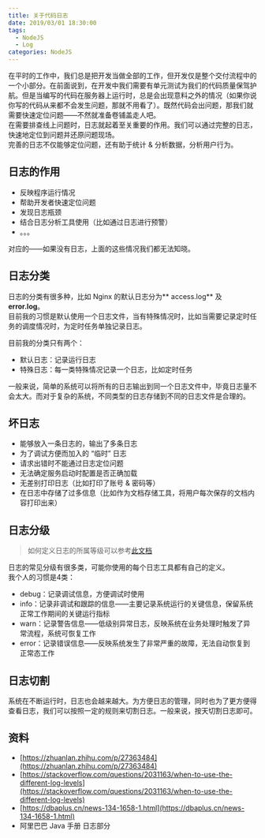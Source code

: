 ```yaml
---
title: 关于代码日志
date: 2019/03/01 18:30:00
tags:
  - NodeJS
  - Log
categories: NodeJS
---
```


在平时的工作中，我们总是把开发当做全部的工作，但开发仅是整个交付流程中的一个小部分。在前面说到，在开发中我们需要有单元测试为我们的代码质量保驾护航。但是当编写的代码在服务器上运行时，总是会出现意料之外的情况（如果你说你写的代码从来都不会发生问题，那就不用看了）。既然代码会出问题，那我们就需要快速定位问题——不然就准备卷铺盖走人吧。<br />在需要排查线上问题时，日志就起着至关重要的作用。我们可以通过完整的日志，快速地定位到问题并还原问题现场。<br />完善的日志不仅能够定位问题，还有助于统计 & 分析数据，分析用户行为。
<!-- more -->

## 日志的作用

- 反映程序运行情况
- 帮助开发者快速定位问题
- 发现日志瓶颈
- 结合日志分析工具使用（比如通过日志进行预警）
- 。。。

对应的——如果没有日志，上面的这些情况我们都无法知晓。

## 日志分类
日志的分类有很多种，比如 Nginx 的默认日志分为** access.log** 及 **error.log**。<br />目前我的习惯是默认使用一个日志文件，当有特殊情况时，比如当需要记录定时任务的调度情况时，为定时任务单独记录日志。

目前我的分类只有两个：

- 默认日志：记录运行日志
- 特殊日志：每一类特殊情况记录一个日志，比如定时任务

一般来说，简单的系统可以将所有的日志输出到同一个日志文件中，毕竟日志量不会太大。而对于复杂的系统，不同类型的日志存储到不同的日志文件是合理的。

## 坏日志

- 能够放入一条日志的，输出了多条日志
- 为了调试方便而加入的 “临时” 日志
- 请求出错时不能通过日志定位问题
- 无法确定服务启动时配置是否正确加载
- 无差别打印日志（比如打印了账号 & 密码等）
- 在日志中存储了过多信息（比如作为文档存储工具，将用户每次保存的文档内容打印出来）

## 日志分级
> 如何定义日志的所属等级可以参考[此文档](https://stackoverflow.com/questions/2031163/when-to-use-the-different-log-levels)


日志的常见分级有很多类，可能你使用的每个日志工具都有自己的定义。<br />我个人的习惯是4类：

- debug：记录调试信息，方便调试时使用
- info：记录非调试和跟踪的信息——主要记录系统运行的关键信息，保留系统正常工作期间的关键运行指标
- warn：记录警告信息——低级别异常日志，反映系统在业务处理时触发了异常流程，系统可恢复工作
- error：记录错误信息——反映系统发生了非常严重的故障，无法自动恢复到正常态工作

## 日志切割
系统在不断运行时，日志也会越来越大。为方便日志的管理，同时也为了更方便得查看日志，我们可以按照一定的规则来切割日志。一般来说，按天切割日志即可。

## 资料

- [https://zhuanlan.zhihu.com/p/27363484](https://zhuanlan.zhihu.com/p/27363484)
- [https://stackoverflow.com/questions/2031163/when-to-use-the-different-log-levels](https://stackoverflow.com/questions/2031163/when-to-use-the-different-log-levels)
- [https://dbaplus.cn/news-134-1658-1.html](https://dbaplus.cn/news-134-1658-1.html)
- 阿里巴巴 Java 手册 日志部分

